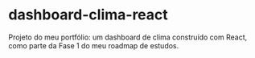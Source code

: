 # dashboard-clima-react
Projeto do meu portfólio: um dashboard de clima construído com React, como parte da Fase 1 do meu roadmap de estudos.
